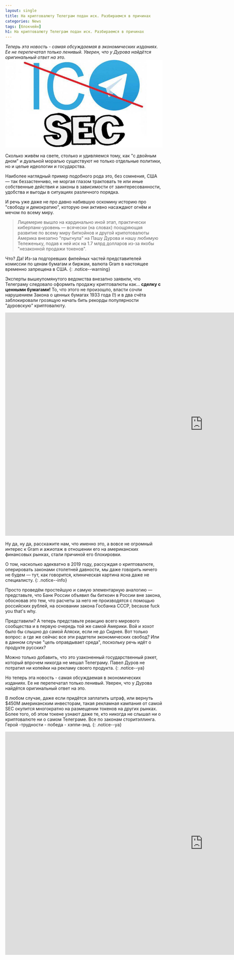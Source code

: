 ```yaml
---
layout: single
title: На криптовалюту Телеграм подан иск. Разбираемся в причинах
categories: News
tags: [блокчейн]
h1: На криптовалюту Телеграм подан иск. Разбираемся в причинах
---
```

*Теперь эта новость - самая обсуждаемая в экономических изданиях. Ее не перепечатал только ленивый. Уверен, что у Дурова найдётся оригинальный ответ на это.*
![ton](/assets/images/news/ton.jpg)

Сколько живём на свете, столько и удивляемся тому, как "с двойным дном" и дуальной моралью существуют не только отдельные политики, но и целые идеологии и государства. 

Наиболее наглядный пример подобного рода это, без сомнения, США — так беззастенчиво, не моргая глазом трактовать те или иные собственные действия и законы в зависимости от заинтересованности, удобства и выгоды в ситуациях различного порядка. 

И речь уже даже не про давно набившую оскомину историю про "свободу и демократию", которую они активно насаждают огнём и мечом по всему миру. 

> Лицемерие вышло на кардинально иной этап, практически киберпанк-уровень — всячески (на словах) поощряющая развитие по всему миру биткойнов и другой крипотовалюты Америка внезапно "прыгнула" на Пашу Дурова и нашу любимую Тележеньку, подав к ней иск на 1.7 млрд долларов из-за якобы "незаконной продажи токенов". 

Что? Да! Из-за подгоревших филейных частей представителей комиссии по ценам бумагам и биржам, валюта Gram в настоящее временно запрещена в США. 
{: .notice--warning}

Эксперты вышеупомянутого ведомства внезапно заявили, что Телеграму следовало оформить продажу криптовалюты как... **сделку с ценными бумагами!** То, что этого не произошло, власти сочли нарушением Закона о ценных бумагах 1933 года (!) и в два счёта заблокировали грозящую начать бить рекорды популярности "дуровскую" криптовалюту. 

<iframe width="1263" height="712" src="https://www.youtube.com/embed/_Aj8aEAFkA0" frameborder="0" allow="accelerometer; autoplay; encrypted-media; gyroscope; picture-in-picture" allowfullscreen></iframe>

Ну да, ну да, расскажите нам, что именно это, а вовсе не огромный интерес к Gram и ажиотаж в отношении его на американских финансовых рынках, стали причиной его блокировки. 

О том, насколько адекватно в 2019 году, рассуждая о криптовалюте, оперировать законами столетней давности, мы даже говорить ничего не будем — тут, как говорится, клиническая картина ясна даже не специалисту. 
{: .notice--info}


Просто проведём простейшую и самую элементарную аналогию — представьте, что Банк России объявил бы биткоин в России вне закона, обосновав это тем, что расчеты за него не производятся с помощью российских рублей, на основании закона Госбанка СССР, because fuck you that's why. 

Представили? А теперь представьте реакцию всего мирового сообщества и в первую очередь той же самой Америки. Вой и хохот было бы слышно до самой Аляски, если не до Сиднея. Вот только вопрос: а где же сейчас все эти радетели экономических свобод? Или в данном случае "цель оправдывает среда", поскольку речь идёт о продукте русских?

Можно только добавить, что это узаконенный государственный рэкет, который впрочем никогда не мешал Телеграму. Павел Дуров не потратил ни копейки на рекламу своего продукта. 
{: .notice--ya}

Но теперь эта новость - самая обсуждаемая в экономических изданиях. Ее не перепечатал только ленивый. Уверен, что у Дурова найдётся оригинальный ответ на это. 

В любом случае, даже если придётся заплатить штраф, или вернуть $450М американским инвесторам, такая рекламная кампания от самой SEC окупится многократно на размещении токенов на других рынках. Более того, об этом токене узнают даже те, кто никогда не слышал ни о криптовалюте ни о самом Телеграме. 
Все по законам сторитэллинга. Герой -трудности - победа - хэппи-энд.
{: .notice--ya}

<iframe width="1263" height="712" src="https://www.youtube.com/embed/_Aj8aEAFkA0" frameborder="0" allow="accelerometer; autoplay; encrypted-media; gyroscope; picture-in-picture" allowfullscreen></iframe>
